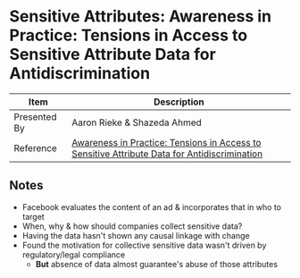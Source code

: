 # Sensitive Attributes: Awareness in Practice: Tensions in Access to Sensitive Attribute Data for Antidiscrimination

| Item | Description |
| --- | --- | 
| Presented By | Aaron Rieke & Shazeda Ahmed |
| Reference | [Awareness in Practice: Tensions in Access to Sensitive Attribute Data for Antidiscrimination](https://dl.acm.org/doi/pdf/10.1145/3351095.3372877?download=true) |



## Notes

- Facebook evaluates the content of an ad & incorporates that in who to target
- When, why & how should companies collect sensitive data?
- Having the data hasn't shown any causal linkage with change
- Found the motivation for collective sensitive data wasn't driven by regulatory/legal compliance
    - **But** absence of data almost guarantee's abuse of those attributes

